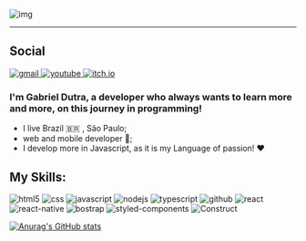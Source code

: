 ![img](https://user-images.githubusercontent.com/69097449/142742141-80ad2224-e7a8-469e-a37b-494f4de7fc6b.png)

<hr>

## Social

<a href="mailto:gabrieldutraamarante@gmail.com">
  <img src="https://img.shields.io/badge/gabrieldutraamarante@gmail.com-1A3953?style=for-the-badge&logo=gmail&logoColor=white" alt="gmail"/>
</a>
<a href="https://www.youtube.com/lutriz">
  <img src="https://img.shields.io/badge/Lutriz-1A3953?style=for-the-badge&logo=youtube&logoColor=white" alt="youtube"/>
</a>
<a href="https://itch.io/profile/diuta">
  <img src="https://img.shields.io/badge/Diuta-1A3953?style=for-the-badge&logo=itch.io&logoColor=white" alt="itch.io"/>
</a>

### I'm Gabriel Dutra, a developer who always wants to learn more and more, on this journey in programming!

* I live Brazil 🇧🇷 , São Paulo;
* web and mobile developer 📱;
* I develop more in Javascript, as it is my Language of passion! ❤️

## My Skills:

![html5](https://img.shields.io/badge/HTML5-1A3953?style=for-the-badge&logo=html5&logoColor=white)
![css](https://img.shields.io/badge/CSS3-1A3953?style=for-the-badge&logo=css3&logoColor=white)
![javascript](https://img.shields.io/badge/JavaScript-1A3953?style=for-the-badge&logo=javascript&logoColor=white)
![nodejs](https://img.shields.io/badge/Node.js-1A3953?style=for-the-badge&logo=node.js&logoColor=white)
![typescript](https://img.shields.io/badge/TypeScript-1A3953?style=for-the-badge&logo=typescript&logoColor=white)
![github](https://img.shields.io/badge/GitHub-1A3953?style=for-the-badge&logo=github&logoColor=white)
![react](https://img.shields.io/badge/React-1A3953?style=for-the-badge&logo=react&logoColor=white)
![react-native](https://img.shields.io/badge/React_Native-1A3953?style=for-the-badge&logo=react&logoColor=white)
![bostrap](https://img.shields.io/badge/Bootstrap-1A3953?style=for-the-badge&logo=bootstrap&logoColor=white)
![styled-components](https://img.shields.io/badge/styled--components-1A3953?style=for-the-badge&logo=styled-components&logoColor=white)
![Construct](https://img.shields.io/badge/construct-1A3953?style=for-the-badge&logo=construct3&logoColor=white)

[![Anurag's GitHub stats](https://github-readme-stats.vercel.app/api?username=DutraGames&show_icons=true&theme=tokyonight)](https://github.com/DutraGames/github-readme-stats)
